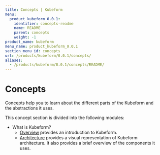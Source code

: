 ```yaml
---
title: Concepts | Kubeform
menu:
  product_kubeform_0.0.1:
    identifier: concepts-readme
    name: README
    parent: concepts
    weight: -1
product_name: kubeform
menu_name: product_kubeform_0.0.1
section_menu_id: concepts
url: /products/kubeform/0.0.1/concepts/
aliases:
  - /products/kubeform/0.0.1/concepts/README/
---
```


# Concepts

Concepts help you to learn about the different parts of the Kubeform and the abstractions it uses.

This concept section is divided into the following modules:

- What is Kubeform?
  - [Overview](/docs/concepts/what-is-kubeform/overview.md) provides an introduction to Kubeform.
  - [Architecture](/docs/concepts/what-is-kubeform/architecture.md) provides a visual representation of Kubeform architecture. It also provides a brief overview of the components it uses.

